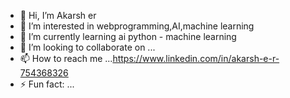 - 👋 Hi, I’m Akarsh er
- 👀 I’m interested in webprogramming,AI,machine learning
- 🌱 I’m currently learning ai python - machine learning
- 💞️ I’m looking to collaborate on ...
- 📫 How to reach me ...https://www.linkedin.com/in/akarsh-e-r-754368326
- ⚡ Fun fact: ...

<!---
Akarsher/Akarsher is a ✨ special ✨ repository because its `README.md` (this file) appears on your GitHub profile.
You can click the Preview link to take a look at your changes.
--->
